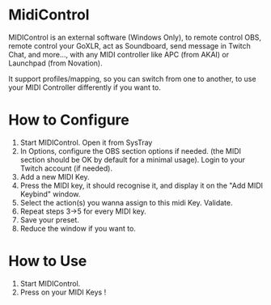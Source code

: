 # MidiControl
MIDIControl is an external software (Windows Only), to remote control OBS, remote control your GoXLR, act as Soundboard, send message in Twitch Chat, and more..., with any MIDI controller like APC (from AKAI) or Launchpad (from Novation).

It support profiles/mapping, so you can switch from one to another, to use your MIDI Controller differently if you want to.



# How to Configure

1. Start MIDIControl. Open it from SysTray
2. In Options, configure the OBS section options if needed. (the MIDI section should be OK by default for a minimal usage). Login to your Twitch account (if needed).
3. Add a new MIDI Key.
4. Press the MIDI key, it should recognise it, and display it on the "Add MIDI Keybind" window.
5. Select the action(s) you wanna assign to this midi Key. Validate.
6. Repeat steps 3->5 for every MIDI key.
7. Save your preset.
8. Reduce the window if you want to.

# How to Use

1. Start MIDIControl.
2. Press on your MIDI Keys !
